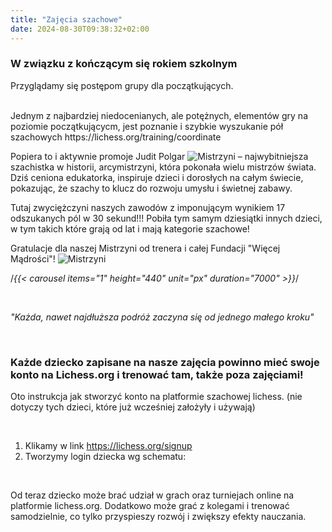 ```yaml
---
title: "Zajęcia szachowe"
date: 2024-08-30T09:38:32+02:00
---
```

### W związku z kończącym się rokiem szkolnym 
Przyglądamy się postępom grupy dla początkujących. 

<br>
Jednym z najbardziej niedocenianych, ale potężnych, elementów gry na poziomie początkującycm, jest poznanie i szybkie wyszukanie pół szachowych
https://lichess.org/training/coordinate

Popiera to i aktywnie promoje Judit Polgar 
![Mistrzyni](/uploads/Judit_polgar_03.08.2008.jpg)
– najwybitniejsza szachistka w historii, arcymistrzyni, która pokonała wielu mistrzów świata. Dziś ceniona edukatorka, inspiruje dzieci i dorosłych na całym świecie, pokazując, że szachy to klucz do rozwoju umysłu i świetnej zabawy.

Tutaj zwyciężczyni naszych zawodów z imponującym wynikiem 17 odszukanych pól w 30 sekund!!!
Pobiła tym samym dziesiątki innych dzieci, w tym takich które grają od lat i mają kategorie szachowe!

Gratulacje dla naszej Mistrzyni od trenera i całej Fundacji "Więcej Mądrości"!
![Mistrzyni](/uploads/turka_puzle_best.png)



/*{{< carousel items="1" height="440" unit="px" duration="7000" >}}*/

<br>

<i>"Każda, nawet najdłuższa podróż zaczyna się od jednego małego kroku"</i>

<br>

### Każde dziecko zapisane na nasze zajęcia powinno mieć swoje konto na Lichess.org i trenować tam, także poza zajęciami!

Oto instrukcja jak stworzyć konto na platformie szachowej lichess. (nie dotyczy tych dzieci, które już wcześniej założyły i używają)

<br>

1. Klikamy w link https://lichess.org/signup
2. Tworzymy login dziecka wg schematu: 



<br>

Od teraz dziecko może brać udział w grach oraz turniejach online na platformie lichess.org. Dodatkowo może grać z kolegami i trenować samodzielnie, co tylko przyspieszy rozwój i zwiększy efekty nauczania.



